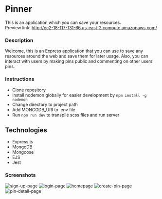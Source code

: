 # Pinner

This is an application which you can save your resources.  
Preview link: http://ec2-18-117-131-66.us-east-2.compute.amazonaws.com/

### Description
Welcome, this is an Express application that you can use to save any resources around the web and save them for later usage. Also, you can interact with users by making pins public and commenting on other users' pins.

### Instructions
- Clone repository
- Install nodemon globally for easier development by `npm install -g nodemon`
- Change directory to project path
- Add MONGODB_URI to .env file
- Run `npm run dev` to transpile scss files and run server

## Technologies
- Express.js
- MongoDB
- Mongoose
- EJS
- Jest

### Screenshots
![sign-up-page](https://user-images.githubusercontent.com/52973879/208506057-64637b10-6366-4933-acc6-ff4935f12359.png)
![login-page](https://user-images.githubusercontent.com/52973879/208506084-c428d6da-6c35-4c4c-a734-343fa1c591a3.png)
![homepage](https://user-images.githubusercontent.com/52973879/208506102-fa716a70-b54c-4c55-874c-ceeea6001650.png)
![create-pin-page](https://user-images.githubusercontent.com/52973879/208506122-a5e874bb-d3dd-415a-9ff5-856eed0cc79b.png)
![pin-detail-page](https://user-images.githubusercontent.com/52973879/208506132-d7eeb0d4-6243-4f59-8d1e-6544268494cc.png)
